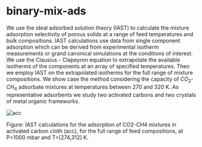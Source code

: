# binary-mix-ads
We use the ideal adsorbed solution theory (IAST) to calculate the mixture adsorption selectivity of porous solids at a range of feed temperatures and bulk compositions. IAST calculations use data from single component adsorption which can be derived from experimental isotherm measurements or grand canonical simulations at the conditions of interest. We use the Clausius - Clapeyron equation to extrapolate the available isotherms of the components at an array of specified temperatures. Then we employ IAST on the extrapolated isotherms for the full range of mixture compositions. We show case the method considering the capacity of $CO_2$-$CH_4$ adsorbate mixtures at temperatures between 270 and 320 K. As representative adsorbents we study two activated carbons and two crystals of metal organic frameworks.

![acc](https://user-images.githubusercontent.com/34607285/35210313-67579496-ff5a-11e7-940e-807eb581d00f.png)

Figure: IAST calculations for the adsorption of CO2-CH4 mixtures in activated carbon cloth (acc), for the full range of feed compositions, at P=1000 mbar and T=[274,312] K.
